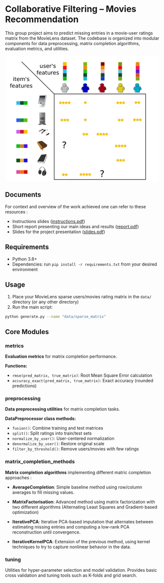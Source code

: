 # Collaborative Filtering &ndash; Movies Recommendation

This group project aims to predict missing entries in a movie-user ratings matrix from the MovieLens dataset. The codebase is organized into modular components for data preprocessing, matrix completion algorithms, evaluation metrics, and utilities.


<p align="center"><img src="docs/ratings_matrix.png" alt="Ratings" title="Ratings Matrix" width="500"/></p>



## Documents
For context and overview of the work achieved one can refer to these resources :
- Instructions slides ([instructions.pdf](docs/instructions.pdf))
- Short report presenting our main ideas and results ([report.pdf](docs/report.pdf))
- Slides for the project presentation ([slides.pdf](docs/slides.pdf))

## Requirements
- Python 3.8+
- Dependencies: run `pip install -r requirements.txt` from your desired environment

## Usage
1. Place your MovieLens sparse users/movies rating matrix in the `data/` directory (or any other directory)
2. Run the main script:
```bash
python generate.py --name "data/sparse_matrix"
```

## Core Modules

### metrics
**Evaluation metrics** for matrix completion performance.

**Functions:**
- `rmse(pred_matrix, true_matrix)`: Root Mean Square Error calculation
- `accuracy_exact(pred_matrix, true_matrix)`: Exact accuracy (rounded predictions)

### preprocessing
**Data preprocessing utilities** for matrix completion tasks.

**DataPreprocessor class methods:**
- `fusion()`: Combine training and test matrices
- `split()`: Split ratings into train/test sets
- `normalize_by_user()`: User-centered normalization
- `denormalize_by_user()`: Restore original scale
- `filter_by_threshold()`: Remove users/movies with few ratings

### matrix_completion_methods

**Matrix completion algorithms** implementing different matric completion approaches :

-  **AverageCompletion**: Simple baseline method using row/column averages to fill missing values.

- **MatrixFactorisation**: Advanced method using matrix factorization with two different algorithms (Alternating Least Squares and Gradient-based optimization)

- **IterativePCA**: Iterative PCA-based imputation that alternates between estimating missing entries and computing a low-rank PCA reconstruction until convergence.

- **IterativeKernelPCA**: Extension of the previous method, using kernel techniques to try to capture nonlinear behavior in the data.

### tuning

Utilities for hyper-parameter selection and model validation. Provides basic cross validation and tuning tools such as K-folds and grid search.

